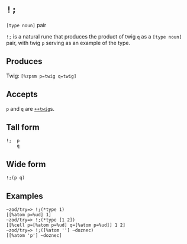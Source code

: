 `!;`
====

`[type noun]` pair

`!;` is a natural rune that produces the product of twig `q` as a
`[type noun]` pair, with twig `p` serving as an example of the type.

Produces
--------

Twig: `[%zpsm p=twig q=twig]`

Accepts
-------

`p` and `q` are [`++twig`]()s.

Tall form
---------

    !;  p
        q

Wide form
---------

    !;(p q)

Examples
--------

    ~zod/try=> !;(*type 1)
    [[%atom p=%ud] 1]
    ~zod/try=> !;(*type [1 2])
    [[%cell p=[%atom p=%ud] q=[%atom p=%ud]] 1 2]
    ~zod/try=> !;([%atom ''] ~doznec)
    [[%atom 'p'] ~doznec]

